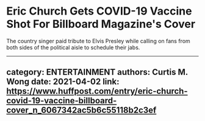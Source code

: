 # Eric Church Gets COVID-19 Vaccine Shot For Billboard Magazine's Cover

The country singer paid tribute to Elvis Presley while calling on fans from both sides of the political aisle to schedule their jabs.

---
category: ENTERTAINMENT
authors: Curtis M. Wong
date: 2021-04-02
link: https://www.huffpost.com/entry/eric-church-covid-19-vaccine-billboard-cover_n_6067342ac5b6c55118b2c3ef
---
